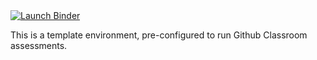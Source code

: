 

<a href="https://mybinder.org/v2/gh/indrani-sen2003/R-template/main?urlpath=git-pull%3Frepo%3Dhttps%253A%252F%252Fgithub.com%252F${REPOSITORY_ACCOUNT}%252F${REPOSITORY_SLUG}%26targetPath%3D86292585-coding-tutor-classroom%26urlpath%3Drstudio%252F%26branch%3Dmain">
  <img src="https://mybinder.org/badge_logo.svg" alt="Launch Binder"/>
</a>

This is a template environment, pre-configured to run Github Classroom assessments.
